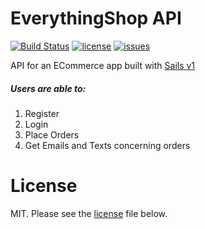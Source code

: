 # EverythingShop API

[![Build Status](https://semaphoreci.com/api/v1/adoranwodo/ecommerce-sailsjs-api/branches/master/shields_badge.svg)](https://semaphoreci.com/adoranwodo/ecommerce-sailsjs-api)
[![license](https://img.shields.io/github/license/AdoraNwodo/ECommerce-Sailsjs-API.svg)](https://github.com/AdoraNwodo/ECommerce-Sailsjs-API/license)
[![issues](https://img.shields.io/github/issues/AdoraNwodo/ECommerce-Sailsjs-API.svg)](https://github.com/AdoraNwodo/ECommerce-Sailsjs-API/issues)

API for an ECommerce app built with [Sails v1](https://sailsjs.com)

##### Users are able to:
1. Register
2. Login
3. Place Orders
4. Get Emails and Texts concerning orders


# License 
MIT. Please see the [license](https://github.com/AdoraNwodo/ECommerce-Sailsjs-API/license) file below.
